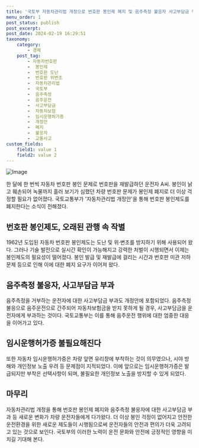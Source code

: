 ```yaml
---
title: '국토부 자동차관리법 개정으로 번호판 봉인제 폐지 및 음주측정 불응자 사고부담금 부과'
menu_order: 1
post_status: publish
post_excerpt: 
post_date: 2024-02-19 16:29:51
taxonomy:
    category:
        - 경제
    post_tag:
        - 자동차번호판
        -  봉인제
        -  번호판 도난
        -  번호판 위변조
        -  자동차관리법
        -  국토부
        -  음주측정
        -  음주운전
        -  사고부담금
        -  자동차보험
        -  임시운행허가증
        -  개정안
        -  폐지
        -  불응자
        -  교통사고
custom_fields:
    field1: value 1
    field2: value 2
---
```


![Image](https://imgnews.pstatic.net/image/082/2024/02/19/0001256200_001_20240219115101163.jpg?type=w647)

한 달에 한 번씩 자동차 번호판 봉인 문제로 번호판을 재발급하던 운전자 A씨. 봉인이 낡고 훼손되어 녹물까지 흘러 보기가 심했던 차량 번호판 문제가 봉인제 폐지로 더 이상 걱정할 필요가 없어졌다. 국토교통부가 '자동차관리법 개정안'을 통해 번호판 봉인제도를 폐지한다는 소식이 전해졌다. 
## 번호판 봉인제도, 오래된 관행 속 작별
1962년 도입된 자동차 번호판 봉인제도는 도난 및 위‧변조를 방지하기 위해 사용되어 왔다. 그러나 기술 발전으로 실시간 확인이 가능해지고 강력한 처벌이 시행되면서 이제는 봉인제도의 필요성이 떨어졌다. 봉인 발급 및 재발급에 걸리는 시간과 번호판 미관 저하 문제 등으로 인해 이에 대한 폐지 요구가 이어져 왔다.
## 음주측정 불응자, 사고부담금 부과
음주측정을 거부하는 운전자에 대한 사고부담금 부과도 개정안에 포함되었다. 음주측정 불응으로 음주운전으로 간주되어 자동차보험금을 받지 못하게 될 경우, 사고부담금을 운전자에게 부과하는 것이다. 국토교통부는 이를 통해 음주운전 행위에 대한 엄중한 대응을 이어가고 있다.
## 임시운행허가증 불필요해진다
또한 자동차 임시운행허가증은 차량 앞면 유리창에 부착하는 것이 의무였으나, 시야 방해와 개인정보 노출 우려 등 문제점이 지적되었다. 이에 앞으로는 임시운행허가증은 발급되지만 부착은 선택사항이 되며, 불필요한 개인정보 노출을 방지할 수 있게 되었다. 
## 마무리
자동차관리법 개정을 통해 번호판 봉인제 폐지와 음주측정 불응자에 대한 사고부담금 부과 등 새로운 변화가 차량 운전자들에게 다가왔다. 더 이상 봉인 걱정이 없어지고 안전한 운전환경을 위한 새로운 제도들이 시행됨으로써 운전자들의 안전과 편의가 더욱 고려되고 있는 것으로 보인다. 국토부의 이러한 노력이 운전 문화와 안전에 긍정적인 영향을 미치길 기대해 본다.
